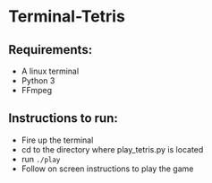 # Terminal-Tetris

Requirements:
--------------------

- A linux terminal
- Python 3
- FFmpeg

Instructions to run:
--------------------

 - Fire up the terminal
 - cd to the directory where play_tetris.py is located
 - run `./play`
 - Follow on screen instructions to play the game

